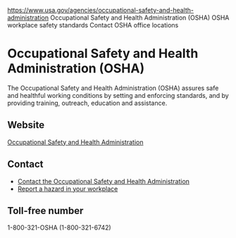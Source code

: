

https://www.usa.gov/agencies/occupational-safety-and-health-administration
Occupational Safety and Health Administration (OSHA)
OSHA workplace safety standards
Contact OSHA office locations

Occupational Safety and Health Administration
(OSHA)
====================================================

The Occupational Safety and Health Administration (OSHA) assures safe and healthful working conditions by setting and enforcing standards, and by providing training, outreach, education and assistance.

Website
-------

[Occupational Safety and Health Administration](https://www.osha.gov/)

Contact
-------

* [Contact the Occupational Safety and Health Administration](https://www.osha.gov/contactus)
* [Report a hazard in your workplace](https://www.osha.gov/workers/file-complaint)

Toll-free number
----------------

1-800-321-OSHA (1-800-321-6742)
